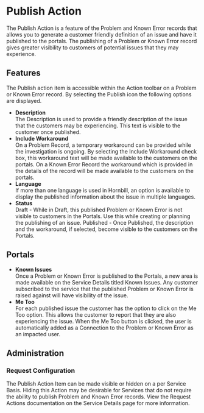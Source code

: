 # Publish Action
The Publish Action is a feature of the Problem and Known Error records that allows you to generate a customer friendly definition of an issue and have it published to the portals. The publishing of a Problem or Known Error record gives greater visibility to customers of potential issues that they may experience.

## Features
The Publish action item is accessible within the Action toolbar on a Problem or Known Error record. By selecting the Publish icon the following options are displayed.

* **Description**<br>The Description is used to provide a friendly description of the issue that the customers may be experiencing. This text is visible to the customer once published.
* **Include Workaround**<br>On a Problem Record, a temporary workaround can be provided while the investigation is ongoing. By selecting the Include Workaround check box, this workaround text will be made available to the customers on the portals.
On a Known Error Record the workaround which is provided in the details of the record will be made available to the customers on the portals.
* **Language**<br>If more than one language is used in Hornbill, an option is available to display the published information about the issue in multiple languages.
* **Status**<br>Draft - While in Draft, this published Problem or Known Error is not visible to customers in the Portals. Use this while creating or planning the publishing of an issue.
Published - Once Published, the description and the workaround, if selected, become visible to the customers on the Portals.

## Portals
* **Known Issues**<br>Once a Problem or Known Error is published to the Portals, a new area is made available on the Service Details titled Known Issues. Any customer subscribed to the service that the published Problem or Known Error is raised against will have visibility of the issue.
* **Me Too**<br>For each published issue the customer has the option to click on the Me Too option. This allows the customer to report that they are also experiencing the issue. When the Me Too button is clicked, the user is automatically added as a Connection to the Problem or Known Error as an impacted user.

## Administration
### Request Configuration
The Publish Action Item can be made visible or hidden on a per Service Basis. Hiding this Action may be desirable for Services that do not require the ability to publish Problem and Known Error records. View the Request Actions documentation on the Service Details page for more information.